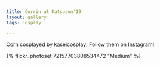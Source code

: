 ```yaml
---
title: Corrin at Katsucon'19
layout: gallery
tags: cosplay

---
```


Corn cosplayed by kaseicosplay; Follow them on [Instagram](https://www.instagram.com/kaseicosplay)!

{% flickr_photoset 72157703808534472 "Medium" %}